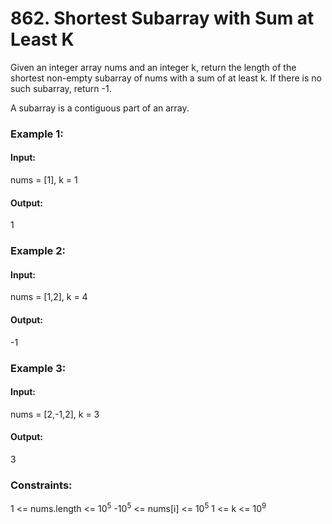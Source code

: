 # 862. Shortest Subarray with Sum at Least K
Given an integer array nums and an integer k, return the length of the shortest non-empty subarray of nums with a sum of at least k. If there is no such subarray, return -1.

A subarray is a contiguous part of an array.

### Example 1:
#### Input:
nums = [1], k = 1
#### Output:
1

### Example 2:
#### Input:
nums = [1,2], k = 4
#### Output:
-1

### Example 3:
#### Input:
nums = [2,-1,2], k = 3
#### Output:
3
 
### Constraints:
1 <= nums.length <= $`10^5`$
-$`10^5`$ <= nums[i] <= $`10^5`$
1 <= k <= $`10^9`$

